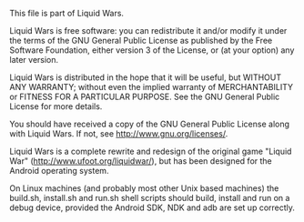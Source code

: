 This file is part of Liquid Wars.

Liquid Wars is free software: you can redistribute it and/or modify
it under the terms of the GNU General Public License as published by
the Free Software Foundation, either version 3 of the License, or
(at your option) any later version.

Liquid Wars is distributed in the hope that it will be useful,
but WITHOUT ANY WARRANTY; without even the implied warranty of
MERCHANTABILITY or FITNESS FOR A PARTICULAR PURPOSE.  See the
GNU General Public License for more details.

You should have received a copy of the GNU General Public License
along with Liquid Wars.  If not, see <http://www.gnu.org/licenses/>.

Liquid Wars is a complete rewrite and redesign of the original
game "Liquid War" (http://www.ufoot.org/liquidwar/), but has
been designed for the Android operating system.

On Linux machines (and probably most other Unix based machines) the
build.sh, install.sh and run.sh shell scripts should build, install
and run on a debug device, provided the Android SDK, NDK and adb are
set up correctly.

